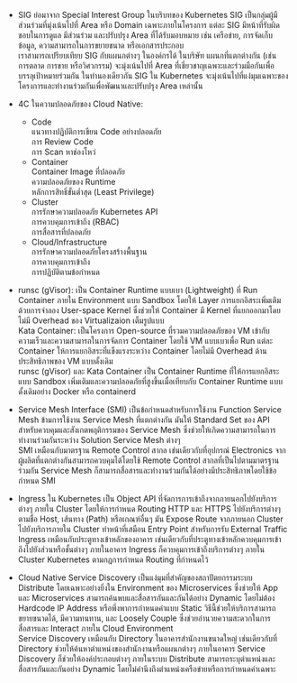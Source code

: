 - SIG ย่อมาจาก Special Interest Group ในบริบทของ Kubernetes SIG เป็นกลุ่มผู้มีส่วนร่วมที่มุ่งเน้นไปที่ Area หรือ Domain เฉพาะภายในโครงการ แต่ละ SIG มีหน้าที่รับผิดชอบในการดูแล มีส่วนร่วม และปรับปรุง Area ที่ได้รับมอบหมาย เช่น เครือข่าย, การจัดเก็บข้อมูล, ความสามารถในการขยายขนาด หรือเอกสารประกอบ  
เราสามารถเปรียบเทียบ SIG กับแผนกต่างๆ ในองค์กรได้ ในบริษัท แผนกที่แตกต่างกัน (เช่น การตลาด การขาย หรือวิศวกรรม) จะมุ่งเน้นไปที่ Area ที่เชี่ยวชาญเฉพาะและร่วมมือกันเพื่อบรรลุเป้าหมายร่วมกัน ในทำนองเดียวกัน SIG ใน Kubernetes จะมุ่งเน้นไปที่แง่มุมเฉพาะของโครงการและทำงานร่วมกันเพื่อพัฒนาและปรับปรุง Area เหล่านั้น

- 4C ในความปลอดภัยของ Cloud Native:
  - Code  
แนวทางปฏิบัติการเขียน Code อย่างปลอดภัย  
การ Review Code  
การ Scan หาช่องโหว่
  - Container  
Container Image ที่ปลอดภัย  
ความปลอดภัยของ Runtime  
หลักการสิทธิ์ขั้นต่ำสุด (Least Privilege)
  - Cluster  
การรักษาความปลอดภัย Kubernetes API  
การควบคุมการเข้าถึง (RBAC)  
การสื่อสารที่ปลอดภัย
  - Cloud/Infrastructure  
การรักษาความปลอดภัยโครงสร้างพื้นฐาน  
การควบคุมการเข้าถึง  
การปฏิบัติตามข้อกำหนด

- runsc (gVisor): เป็น Container Runtime แบบเบา (Lightweight) ที่ Run Container ภายใน Environment แบบ Sandbox โดยให้ Layer การแยกอิสระเพิ่มเติมด้วยการจำลอง User-space Kernel ซึ่งช่วยให้ Container มี Kernel ที่แยกออกมาโดยไม่มี Overhead ของ Virtualizaion เต็มรูปแบบ  
Kata Container: เป็นโครงการ Open-source ที่รวมความปลอดภัยของ VM เข้ากับความเร็วและความสามารถในการจัดการ Container โดยใช้ VM แบบเบาเพื่อ Run แต่ละ Container ให้การแยกอิสระที่แข็งแรงระหว่าง Container โดยไม่มี Overhead ด้านประสิทธิภาพของ VM แบบดั้งเดิม  
runsc (gVisor) และ Kata Container เป็น Container Runtime ที่ให้การแยกอิสระแบบ Sandbox เพิ่มเติมและความปลอดภัยที่สูงขึ้นเมื่อเทียบกับ Container Runtime แบบดั้งเดิมอย่าง Docker หรือ containerd

- Service Mesh Interface (SMI) เป็นข้อกำหนดสำหรับการใช้งาน Function Service Mesh ข้ามการใช้งาน Service Mesh ที่แตกต่างกัน มันให้ Standard Set ของ API สำหรับควบคุมและสังเกตพฤติกรรมของ Service Mesh ซึ่งช่วยให้เกิดความสามารถในการทำงานร่วมกันระหว่าง Solution Service Mesh ต่างๆ  
SMI เหมือนกับมาตรฐาน Remote Control สากล เช่นเดียวกับที่อุปกรณ์ Electronics จากผู้ผลิตที่แตกต่างกันสามารถควบคุมได้โดยใช้ Remote Control สากลที่เป็นไปตามมาตรฐานร่วมกัน Service Mesh ก็สามารถสื่อสารและทำงานร่วมกันได้อย่างมีประสิทธิภาพโดยใช้ข้อกำหนด SMI

- Ingress ใน Kubernetes เป็น Object API ที่จัดการการเข้าถึงจากภายนอกไปยังบริการต่างๆ ภายใน Cluster โดยให้การกำหนด Routing HTTP และ HTTPS ไปยังบริการต่างๆ ตามชื่อ Host, เส้นทาง (Path) หรือเกณฑ์อื่นๆ มัน Expose Route จากภายนอก Cluster ไปยังบริการภายใน Cluster ทำหน้าที่เสมือน Entry Point สำหรับการรับ External Traffic  
Ingress เหมือนกับประตูทางเข้าหลักของอาคาร เช่นเดียวกับที่ประตูทางเข้าหลักควบคุมการเข้าถึงไปยังส่วนหรือชั้นต่างๆ ภายในอาคาร Ingress ก็ควบคุมการเข้าถึงบริการต่างๆ ภายใน Cluster Kubernetes ตามกฎการกำหนด Routing ที่กำหนดไว้

- Cloud Native Service Discovery เป็นแง่มุมที่สำคัญของสถาปัตยกรรมระบบ Distribute โดยเฉพาะอย่างยิ่งใน Environment ของ Microservices ซึ่งช่วยให้ App และ Microservices สามารถค้นพบและสื่อสารกันและกันได้อย่าง Dynamic โดยไม่ต้อง Hardcode IP Address หรือพึ่งพาการกำหนดค่าแบบ Static วิธีนี้ช่วยให้บริการสามารถขยายขนาดได้, มีความทนทาน, และ Loosely Couple ซึ่งช่วยอำนวยความสะดวกในการสื่อสารและ Interact ภายใน Cloud Environment  
Service Discovery เหมือนกับ Directory ในอาคารสำนักงานขนาดใหญ่ เช่นเดียวกับที่ Directory ช่วยให้ค้นหาตำแหน่งของสำนักงานหรือแผนกต่างๆ ภายในอาคาร Service Discovery ก็ช่วยให้องค์ประกอบต่างๆ ภายในระบบ Distribute สามารถระบุตำแหน่งและสื่อสารกันและกันอย่าง Dynamic โดยไม่คำนึงถึงตำแหน่งเครือข่ายหรือการกำหนดค่าเฉพาะ
